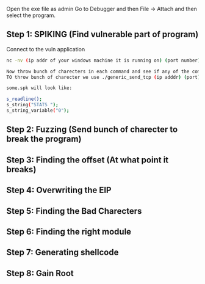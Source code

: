 Open the exe file as admin
Go to Debugger and then File -> Attach and then select the program.

## Step 1: SPIKING (Find vulnerable part of program)

Connect to the vuln application
```bash
nc -nv (ip addr of your windows machine it is running on) (port number): my ip is 10.0.0.52

Now throw bunch of charecters in each command and see if any of the commands accepted by the application is vulnerable
TO throw bunch of charecter we use ./generic_send_tcp (ip adddr) (port) (some.spk) 

some.spk will look like:

s_readline();
s_string("STATS ");
s_string_variable("0");
```
## Step 2: Fuzzing (Send bunch of charecter to break the program)

## Step 3: Finding the offset (At what point it breaks)

## Step 4: Overwriting the EIP


## Step 5: Finding the Bad Charecters


## Step 6: Finding the right module

## Step 7: Generating shellcode

## Step 8: Gain Root






